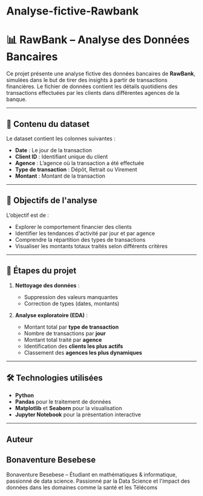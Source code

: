 # Analyse-fictive-Rawbank
# 📊 RawBank – Analyse des Données Bancaires

Ce projet présente une analyse fictive des données bancaires de **RawBank**, simulées dans le but de tirer des insights à partir de transactions financières. Le fichier de données contient les détails quotidiens des transactions effectuées par les clients dans différentes agences de la banque.

---

## 📁 Contenu du dataset

Le dataset contient les colonnes suivantes :

- **Date** : Le jour de la transaction
- **Client ID** : Identifiant unique du client
- **Agence** : L’agence où la transaction a été effectuée
- **Type de transaction** : Dépôt, Retrait ou Virement
- **Montant** : Montant de la transaction

---

## 🎯 Objectifs de l'analyse

L’objectif est de :

- Explorer le comportement financier des clients
- Identifier les tendances d'activité par jour et par agence
- Comprendre la répartition des types de transactions
- Visualiser les montants totaux traités selon différents critères

---

## 🧹 Étapes du projet

1. **Nettoyage des données** :
   - Suppression des valeurs manquantes
   - Correction de types (dates, montants)

2. **Analyse exploratoire (EDA)** :
   - Montant total par **type de transaction**
   - Nombre de transactions par **jour**
   - Montant total traité par **agence**
   - Identification des **clients les plus actifs**
   - Classement des **agences les plus dynamiques**
---

## 🛠️ Technologies utilisées

- **Python**
- **Pandas** pour le traitement de données
- **Matplotlib** et **Seaborn** pour la visualisation
- **Jupyter Notebook** pour la présentation interactive

---

## Auteur
## Bonaventure Besebese
Bonaventure Besebese – Étudiant en mathématiques & informatique, passionné de data science.
Passionné par la Data Science et l'impact des données dans les domaines comme la santé et les Télécoms
